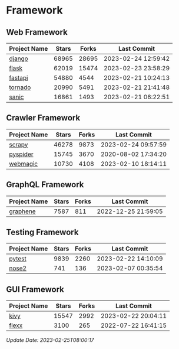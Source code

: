 # Framework

## Web Framework
| Project Name | Stars | Forks | Last Commit |
| ------------ | ----- | ----- | ----------- |
| [django](https://github.com/django/django) | 68965 | 28695 | 2023-02-24 12:59:42 |
| [flask](https://github.com/pallets/flask) | 62019 | 15474 | 2023-02-23 23:58:29 |
| [fastapi](https://github.com/tiangolo/fastapi) | 54880 | 4544 | 2023-02-21 10:24:13 |
| [tornado](https://github.com/tornadoweb/tornado) | 20990 | 5491 | 2023-02-21 21:41:48 |
| [sanic](https://github.com/sanic-org/sanic) | 16861 | 1493 | 2023-02-21 06:22:51 |

## Crawler Framework
| Project Name | Stars | Forks | Last Commit |
| ------------ | ----- | ----- | ----------- |
| [scrapy](https://github.com/scrapy/scrapy) | 46278 | 9873 | 2023-02-24 09:57:59 |
| [pyspider](https://github.com/binux/pyspider) | 15745 | 3670 | 2020-08-02 17:34:20 |
| [webmagic](https://github.com/code4craft/webmagic) | 10730 | 4108 | 2023-02-10 18:14:11 |

## GraphQL Framework
| Project Name | Stars | Forks | Last Commit |
| ------------ | ----- | ----- | ----------- |
| [graphene](https://github.com/graphql-python/graphene) | 7587 | 811 | 2022-12-25 21:59:05 |

## Testing Framework
| Project Name | Stars | Forks | Last Commit |
| ------------ | ----- | ----- | ----------- |
| [pytest](https://github.com/pytest-dev/pytest) | 9839 | 2260 | 2023-02-22 14:10:09 |
| [nose2](https://github.com/nose-devs/nose2) | 741 | 136 | 2023-02-07 00:35:54 |

## GUI Framework
| Project Name | Stars | Forks | Last Commit |
| ------------ | ----- | ----- | ----------- |
| [kivy](https://github.com/kivy/kivy) | 15547 | 2992 | 2023-02-22 20:04:11 |
| [flexx](https://github.com/flexxui/flexx) | 3100 | 265 | 2022-07-22 16:41:15 |

*Update Date: 2023-02-25T08:00:17*